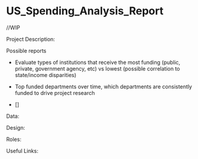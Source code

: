 # US_Spending_Analysis_Report

//WIP

Project Description: 

Possible reports
- Evaluate types of institutions that receive the most funding (public, private, government agency, etc) vs lowest (possible correlation to state/income disparities) 

- Top funded departments over time, which departments are consistently funded to drive project research 

- []



Data: 


Design:


Roles: 


Useful Links:


